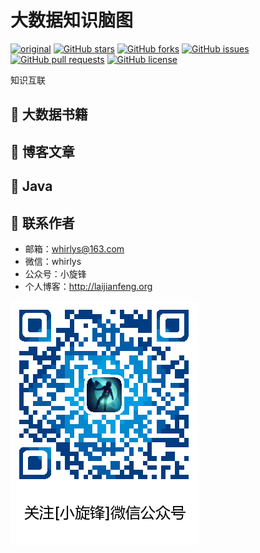 # 大数据知识脑图

[![original](https://img.shields.io/badge/author-小旋锋-orange.svg)](https://github.com/whirlys/bigdata-mind-map)
[![GitHub stars](https://img.shields.io/github/stars/whirlys/bigdata-mind-map)](https://github.com/whirlys/bigdata-mind-map/stargazers)
[![GitHub forks](https://img.shields.io/github/forks/whirlys/bigdata-mind-map.svg)](https://github.com/whirlys/bigdata-mind-map/network/members)
[![GitHub issues](https://img.shields.io/github/issues/whirlys/bigdata-mind-map.svg)](https://github.com/whirlys/bigdata-mind-map/issues)
[![GitHub pull requests](https://img.shields.io/github/issues-pr/whirlys/bigdata-mind-map.svg)](https://github.com/whirlys/bigdata-mind-map/pulls)
[![GitHub license](https://img.shields.io/github/license/whirlys/bigdata-mind-map?color=green.svg)](https://github.com/whirlys/bigdata-mind-map/blob/master/LICENSE)

知识互联

## :book: 大数据书籍



## :page_with_curl: 博客文章



## :tea: Java



## :boy: 联系作者

- 邮箱：whirlys@163.com
- 微信：whirlys
- 公众号：小旋锋
- 个人博客：http://laijianfeng.org

![关注小旋锋微信公众号](images/wechat.png)
